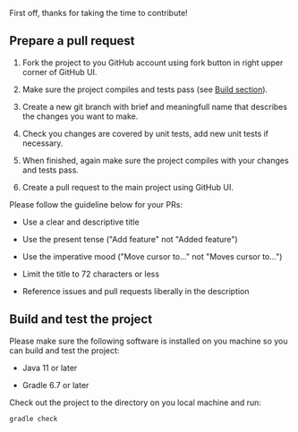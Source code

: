 First off, thanks for taking the time to contribute!

## Prepare a pull request

1. Fork the project to you GitHub account using fork button in right upper
corner of GitHub UI.

1. Make sure the project compiles and tests pass (see [Build section](#build-and-test-the-project)).

1. Create a new git branch with brief and meaningfull name that describes the changes
you want to make.

1. Check you changes are covered by unit tests, add new unit tests if necessary.

1. When finished, again make sure the project compiles with your changes and tests pass.

1. Create a pull request to the main project using GitHub UI.

Please follow the guideline below for your PRs:

- Use a clear and descriptive title

- Use the present tense ("Add feature" not "Added feature")

- Use the imperative mood ("Move cursor to..." not "Moves cursor to...")

- Limit the title to 72 characters or less

- Reference issues and pull requests liberally in the description


## Build and test the project

Please make sure the following software is installed on you machine
so you can build and test the project:

- Java 11 or later

- Gradle 6.7 or later

Check out the project to the directory on you local machine and run:

```sh
gradle check
```
